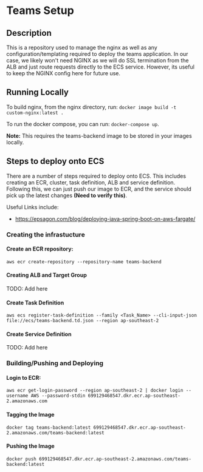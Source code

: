 # Teams Setup

## Description

This is a repository used to manage the nginx as well as any configuration/templating required to deploy the teams application.
In our case, we likely won't need NGINX as we will do SSL termination from the ALB and just route requests directly to the ECS service. However, its useful to keep the NGINX config here for future use.

## Running Locally

To build nginx, from the nginx directory, run: `docker image build -t custom-nginx:latest .`

To run the docker compose, you can run: `docker-compose up`.

**Note:** This requires the teams-backend image to be stored in your images locally.

## Steps to deploy onto ECS

There are a number of steps required to deploy onto ECS. This includes creating an ECR, cluster, task definition, ALB and service definition. Following this, we can just push our image to ECR, and the service should pick up the latest changes **(Need to verify this)**.

Useful Links include:

- https://epsagon.com/blog/deploying-java-spring-boot-on-aws-fargate/

### Creating the infrastucture

#### Create an ECR repository:

```
aws ecr create-repository --repository-name teams-backend
```

#### Creating ALB and Target Group

TODO: Add here

#### Create Task Definition

```
aws ecs register-task-definition --family <Task_Name> --cli-input-json file://ecs/teams-backend.td.json --region ap-southeast-2
```

#### Create Service Definition

TODO: Add here

### Building/Pushing and Deploying

#### Login to ECR:

```
aws ecr get-login-password --region ap-southeast-2 | docker login --username AWS --password-stdin 699129468547.dkr.ecr.ap-southeast-2.amazonaws.com
```

#### Tagging the Image

```
docker tag teams-backend:latest 699129468547.dkr.ecr.ap-southeast-2.amazonaws.com/teams-backend:latest
```

#### Pushing the Image

```
docker push 699129468547.dkr.ecr.ap-southeast-2.amazonaws.com/teams-backend:latest
```
